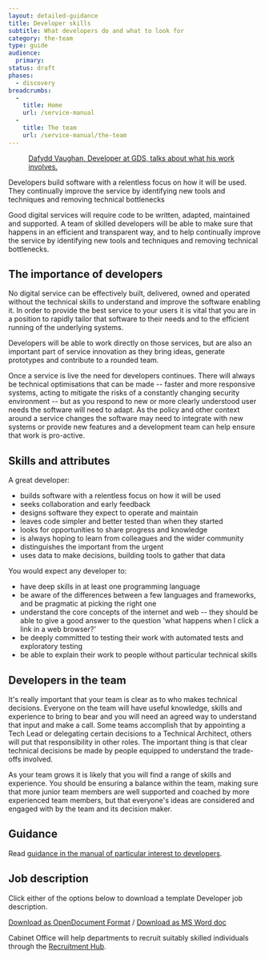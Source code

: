 ```yaml
---
layout: detailed-guidance
title: Developer skills
subtitle: What developers do and what to look for
category: the-team
type: guide
audience:
  primary:
status: draft
phases:
  - discovery
breadcrumbs:
  -
    title: Home
    url: /service-manual
  -
    title: The team
    url: /service-manual/the-team
---
```


<figure class="media-player-wrapper video"><a href="https://www.youtube.com/watch?v=xEcsGlZn__w">Dafydd Vaughan, Developer at GDS, talks about what his work involves.</a></figure>

Developers build software with a relentless focus on how it will be used. They continually improve the service by identifying new tools and techniques and removing technical bottlenecks

Good digital services will require code to be written, adapted, maintained and supported. A team of skilled developers will be able to make sure that happens in an efficient and transparent way, and to help continually improve the service by identifying new tools and techniques and removing technical bottlenecks.

## The importance of developers

No digital service can be effectively built, delivered, owned and operated without the technical skills to understand and improve the software enabling it. In order to provide the best service to your users it is vital that you are in a position to rapidly tailor that software to their needs and to the efficient running of the underlying systems.

Developers will be able to work directly on those services, but are also an important part of service innovation as they bring ideas, generate prototypes and contribute to a rounded team. 

Once a service is live the need for developers continues. There will always be technical optimisations that can be made -- faster and more responsive systems, acting to mitigate the risks of a constantly changing security environment -- but as you respond to new or more clearly understood user needs the software will need to adapt. As the policy and other context around a service changes the software may need to integrate with new systems or provide new features and a development team can help ensure that work is pro-active.

## Skills and attributes

A great developer:

* builds software with a relentless focus on how it will be used
* seeks collaboration and early feedback
* designs software they expect to operate and maintain
* leaves code simpler and better tested than when they started
* looks for opportunities to share progress and knowledge
* is always hoping to learn from colleagues and the wider community
* distinguishes the important from the urgent
* uses data to make decisions, building tools to gather that data

You would expect any developer to:

* have deep skills in at least one programming language
* be aware of the differences between a few languages and frameworks, and be pragmatic at picking the right one
* understand the core concepts of the internet and web -- they should be able to give a good answer to the question 'what happens when I click a link in a web browser?'
* be deeply committed to testing their work with automated tests and exploratory testing
* be able to explain their work to people without particular technical skills

## Developers in the team

It's really important that your team is clear as to who makes technical decisions. Everyone on the team will have useful knowledge, skills and experience to bring to bear and you will need an agreed way to understand that input and make a call. Some teams accomplish that by appointing a Tech Lead or delegating certain decisions to a Technical Architect, others will put that responsibility in other roles. The important thing is that clear technical decisions be made by people equipped to understand the trade-offs involved.

As your team grows it is likely that you will find a range of skills and experience. You should be ensuring a balance within the team, making sure that more junior team members are well supported and coached by more experienced team members, but that everyone's ideas are considered and engaged with by the team and its decision maker.

## Guidance

Read [guidance in the manual of particular interest to developers](/service-manual/developers).

## Job description

Click either of the options below to download a template Developer job description. 

[Download as OpenDocument Format](/service-manual/the-team/recruitment/Developer-generic.odt) / [Download as MS Word doc](/service-manual/the-team/recruitment/Developer-generic.docx) 

Cabinet Office will help departments to recruit suitably skilled individuals through the [Recruitment Hub](/service-manual/the-team/recruitment/hub.html).
